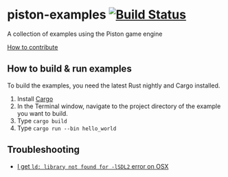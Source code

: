 # piston-examples [![Build Status](https://travis-ci.org/dannyflax/piston-examples.svg?branch=master)](https://travis-ci.org/PistonDevelopers/piston-examples)

A collection of examples using the Piston game engine

[How to contribute](https://github.com/PistonDevelopers/piston/blob/master/CONTRIBUTING.md)

## How to build & run examples

To build the examples, you need the latest Rust nightly and Cargo installed.

1. Install [Cargo](https://github.com/rust-lang/cargo)
2. In the Terminal window, navigate to the project directory of the example you want to build.
3. Type `cargo build`
4. Type `cargo run --bin hello_world`

## Troubleshooting

* [I get `ld: library not found for -lSDL2` error on OSX](https://github.com/PistonDevelopers/rust-empty/issues/175)
